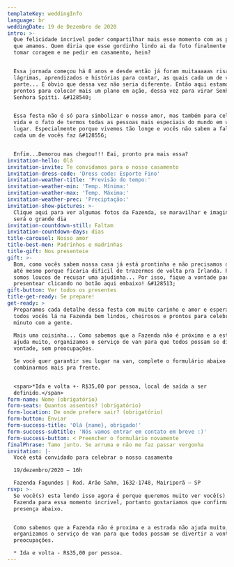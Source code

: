 ```yaml
---
templateKey: weddingInfo
language: br
weddingDate: 19 de Dezembro de 2020
intro: >-
  Que felicidade incrível poder compartilhar mais esse momento com as pessoas
  que amamos. Quem diria que esse gordinho lindo ai da foto finalmente iria
  tomar coragem e me pedir em casamento, hein?


  Essa jornada começou há 8 anos e desde então já foram muitaaaaas risadas,
  lágrimas, aprendizados e histórias para contar, as quais cada um de vocês fez
  parte... E óbvio que dessa vez não seria diferente. Então aqui estamos nós,
  prontos para colocar mais um plano em ação, dessa vez para virar Senhor e
  Senhora Spitti. &#128540;


  Essa festa não é só para simbolizar o nosso amor, mas também para celebrar a
  vida e o fato de termos todas as pessoas mais especiais do mundo em um mesmo
  lugar. Especialmente porque vivemos tão longe e vocês não sabem a falta que
  cada um de vocês faz &#128556;


  Enfim...Demorou mas chegou!!! Eai, pronto pra mais essa?
invitation-hello: Olá
invitation-invite: Te convidamos para o nosso casamento
invitation-dress-code: 'Dress code: Esporte Fino'
invitation-weather-title: 'Previsão do tempo:'
invitation-weather-min: 'Temp. Mínima:'
invitation-weather-max: 'Temp. Máxima:'
invitation-weather-prec: 'Preciptação:'
invitation-show-pictures: >-
  Clique aqui para ver algumas fotos da Fazenda, se maravilhar e imaginar como
  será o grande dia
invitation-countdown-still: Faltam
invitation-countdown-days: dias
title-carousel: Nosso amor
title-best-men: Padrinhos e madrinhas
title-gift: Nos presenteie
gift: >-
  Bom, como vocês sabem nossa casa já está prontinha e não precisamos de nada,
  até mesmo porque ficaria difícil de trazermos de volta pra Irlanda. PORÉM, não
  somos loucos de recusar uma ajudinha... Por isso, fique a vontade para nos
  presentear clicando no botão aqui embaixo! &#128513;
gift-button: Ver todos os presentes
title-get-ready: Se prepare!
get-ready: >
  Preparamos cada detalhe dessa festa com muito carinho e amor e esperamos ver
  todos vocês lá na Fazenda bem lindos, cheirosos e prontos para celebrar cada
  minuto com a gente.
   
  Mais uma coisinha... Como sabemos que a Fazenda não é próxima e a estrada não
  ajuda muito, organizamos o serviço de van para que todos possam se divertir á
  vontade, sem preocupações.

  Se você quer garantir seu lugar na van, complete o formulário abaixo para
  combinarmos mais pra frente.


  <span>*Ida e volta +- R$35,00 por pessoa, local de saída a ser
  definido.</span>
form-name: Nome (obrigatório)
form-seats: Quantos assentos? (obrigatório)
form-location: De onde prefere sair? (obrigatório)
form-button: Enviar
form-success-title: 'Olá {name}, obrigado!'
form-success-subtitle: 'Nós vamos entrar em contato em breve :)'
form-success-button: < Preencher o formulário novamente
finalPhrase: Tamo junto. Se arruma e não me faz passar vergonha
invitation: |-
  Você está convidado para celebrar o nosso casamento

  19/dezembro/2020 – 16h

  Fazenda Fagundes | Rod. Arão Sahm, 1632-1748, Mairiporã – SP
rsvp: >-
  Se você(s) esta lendo isso agora é porque queremos muito ver você(s) lá na
  Fazenda para essa momento incrivel, portanto gostariamos que confirmasse sua
  presença abaixo.


  Como sabemos que a Fazenda não é proxima e a estrada não ajuda muito,
  organizamos o serviço de van para que todos possam se divertir a vontade, sem
  preocupações.

  * Ida e volta - R$35,00 por pessoa.
---
```


